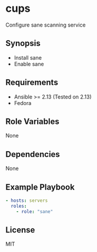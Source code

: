 # cups

Configure sane scanning service

## Synopsis

- Install sane
- Enable sane

## Requirements

- Ansible >= 2.13 (Tested on 2.13)
- Fedora

## Role Variables

None

## Dependencies

None

## Example Playbook

```yaml
- hosts: servers
  roles:
    - role: "sane"
```

## License

MIT
